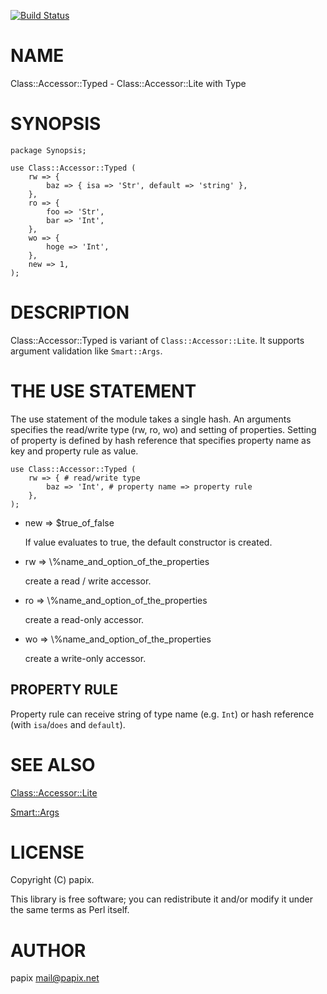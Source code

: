 [![Build Status](https://travis-ci.com/papix/Class-Accessor-Typed.svg?branch=master)](https://travis-ci.com/papix/Class-Accessor-Typed)
# NAME

Class::Accessor::Typed - Class::Accessor::Lite with Type

# SYNOPSIS

    package Synopsis;

    use Class::Accessor::Typed (
        rw => {
            baz => { isa => 'Str', default => 'string' },
        },
        ro => {
            foo => 'Str',
            bar => 'Int',
        },
        wo => {
            hoge => 'Int',
        },
        new => 1,
    );

# DESCRIPTION

Class::Accessor::Typed is variant of `Class::Accessor::Lite`. It supports argument validation like `Smart::Args`.

# THE USE STATEMENT

The use statement of the module takes a single hash.
An arguments specifies the read/write type (rw, ro, wo) and setting of properties.
Setting of property is defined by hash reference that specifies property name as key and property rule as value.

    use Class::Accessor::Typed (
        rw => { # read/write type
            baz => 'Int', # property name => property rule
        },
    );

- new => $true\_of\_false

    If value evaluates to true, the default constructor is created.

- rw => \\%name\_and\_option\_of\_the\_properties

    create a read / write accessor.

- ro => \\%name\_and\_option\_of\_the\_properties

    create a read-only accessor.

- wo => \\%name\_and\_option\_of\_the\_properties

    create a write-only accessor.

## PROPERTY RULE

Property rule can receive string of type name (e.g. `Int`) or hash reference (with `isa`/`does` and `default`).

# SEE ALSO

[Class::Accessor::Lite](https://metacpan.org/pod/Class::Accessor::Lite)

[Smart::Args](https://metacpan.org/pod/Smart::Args)

# LICENSE

Copyright (C) papix.

This library is free software; you can redistribute it and/or modify
it under the same terms as Perl itself.

# AUTHOR

papix <mail@papix.net>
